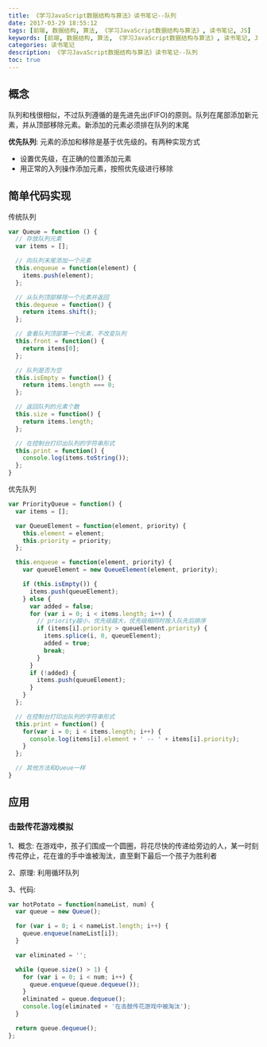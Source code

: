 ```yaml
---
title: 《学习JavaScript数据结构与算法》读书笔记--队列
date: 2017-03-29 18:55:12
tags: [前端, 数据结构, 算法, 《学习JavaScript数据结构与算法》, 读书笔记, JS]
keywords: [前端, 数据结构, 算法, 《学习JavaScript数据结构与算法》, 读书笔记, JS]
categories: 读书笔记
description: 《学习JavaScript数据结构与算法》读书笔记--队列
toc: true
---
```


## 概念

队列和栈很相似，不过队列遵循的是先进先出(FIFO)的原则。队列在尾部添加新元素，并从顶部移除元素。新添加的元素必须排在队列的末尾

**优先队列**: 元素的添加和移除是基于优先级的。有两种实现方式
  * 设置优先级，在正确的位置添加元素
  * 用正常的入列操作添加元素，按照优先级进行移除

## 简单代码实现
传统队列
```javascript
var Queue = function () {
  // 存放队列元素
  var items = [];

  // 向队列末尾添加一个元素
  this.enqueue = function(element) {
    items.push(element);
  };

  // 从队列顶部移除一个元素并返回
  this.dequeue = function() {
    return items.shift();
  };

  // 查看队列顶部第一个元素，不改变队列
  this.front = function() {
    return items[0];
  };

  // 队列是否为空
  this.isEmpty = function() {
    return items.length === 0;
  };

  // 返回队列的元素个数
  this.size = function() {
    return items.length;
  };

  // 在控制台打印出队列的字符串形式
  this.print = function() {
    console.log(items.toString());
  };
}
```
优先队列
```javascript
var PriorityQueue = function() {
  var items = [];

  var QueueElement = function(element, priority) {
    this.element = element;
    this.priority = priority;
  };

  this.enqueue = function(element, priority) {
    var queueElement = new QueueElement(element, priority);

    if (this.isEmpty()) {
      items.push(queueElement);
    } else {
      var added = false;
      for (var i = 0; i < items.length; i++) {
        // priority越小，优先级越大，优先级相同时按入队先后排序
        if (items[i].priority > queueElement.priority) {
          items.splice(i, 0, queueElement);
          added = true;
          break;
        }
      }
      if (!added) {
        items.push(queueElement);
      }
    }
  };

  // 在控制台打印出队列的字符串形式
  this.print = function() {
    for(var i = 0; i < items.length; i++) {
      console.log(items[i].element + ' -- ' + items[i].priority);
    }
  };

  // 其他方法和Queue一样
}
```

## 应用

### 击鼓传花游戏模拟
1、概念: 在游戏中，孩子们围成一个圆圈，将花尽快的传递给旁边的人，某一时刻传花停止，花在谁的手中谁被淘汰，直至剩下最后一个孩子为胜利者

2、原理: 利用循环队列

3、代码:
```javascript
var hotPotato = function(nameList, num) {
  var queue = new Queue();

  for (var i = 0; i < nameList.length; i++) {
    queue.enqueue(nameList[i]);
  }

  var eliminated = '';

  while (queue.size() > 1) {
    for (var i = 0; i < num; i++) {
      queue.enqueue(queue.dequeue());
    }
    eliminated = queue.dequeue();
    console.log(eliminated + '在击鼓传花游戏中被淘汰');
  }

  return queue.dequeue();
};
```
